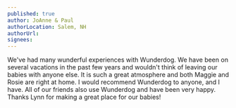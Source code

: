 ```yaml
---
published: true
author: JoAnne & Paul
authorLocation: Salem, NH﻿﻿
authorUrl:
signees:
---
```


We've had many wunderful experiences with Wunderdog. We have been on several vacations in the past few years and wouldn't think of leaving our babies with anyone else. It is such a great atmosphere and both Maggie and Rosie are right at home. I would recommend Wunderdog to anyone, and I have. All of our friends also use Wunderdog and have been very happy. Thanks Lynn for making a great place for our babies!
